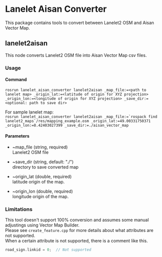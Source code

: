 # Lanelet Aisan Converter

This package contains tools to convert between Lanelet2 OSM and Aisan Vector Map.

## lanelet2aisan

This node converts Lanelet2 OSM file into Aisan Vector Map csv files.

### Usage

#### Command

`rosrun lanelet_aisan_converter lanelet2aisan _map_file:=<path to lanelet map> _origin_lat:=<latitude of origin for XYZ projection> _origin_lon:=<longitude of origin for XYZ projection> _save_dir:=<optional: path to save dir>`

For sample lanelet map:  
`` rosrun lanelet_aisan_converter lanelet2aisan _map_file:=`rospack find lanelet2_maps`/res/mapping_example.osm _origin_lat:=49.00331750371 _origin_lon:=8.42403027399 _save_dir:=./aisan_vector_map ``

#### Parameters

- ~map_file (string, required)  
  Lanelet2 OSM file

- ~save_dir (string, default: "./")  
  directory to save converted map

- ~origin_lat (double, required)  
  latitude origin of the map.

- ~origin_lon (double, required)  
  longitude origin of the map.

### Limitations

This tool doesn't support 100% conversion and assumes some manual adjustings using Vector Map Builder.  
Please see `create_feature.cpp` for more details about what attributes are not supported.  
When a certain attribute is not supported, there is a comment like this.

```cpp
road_sign.linkid = 0;  // Not supported
```
